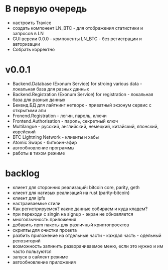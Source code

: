 # В первую очередь

- настроить Travice
- создать компонент LN_BTC - для отображения статистики и запросов в LN
- GUI версии 0.0.0 - компоненты LN_BTC - без регистрации и авторизации
- Собрать корректно


# v0.0.1

- Backend.Database (Exonum Service) for stroing various data - локальная база для разных данных
- Backend.Registration (Exonum Service) for registration - локальная база для разных данных
- Бекенд.БД для лайтнинг нетворк - приватный экзонум сервис с открытыми апи
- Fronend.Registration - логин, пароль, ключи
- Frontend.Authorisation - пароль, секретный ключ
- Multilangue - русский, английский, немецкий, китайский, японский, корейский
- BTC Lightning Network - клиенты и хабы
- Atomic Swaps - биткоин-эфир
- автообновление программы
- работы в тихом режиме


# backlog

- клиент для сторонних реализаций: bitcoin core, parity, geth
- клиент для нативых реализаций на rust (parity-bitcoin)
- клиент для ipfs
- настраиваемые стили
- Как регистрируемся? какие данные собираем и куда кладем?
- при переходи с singin на signup - экран не обновляется
- многоязычность приложения
- добавить npm пакеты для различный криптопроектов
- скрипты для очистки проекта
- разбить приложение на отдельные части - каждая часть - одельный репозиторий
- возможность запинить разворачиваемое меню, если это нужно и им часто пользуются
- запуск в сайлент режиме 
- автообновление приложения
 